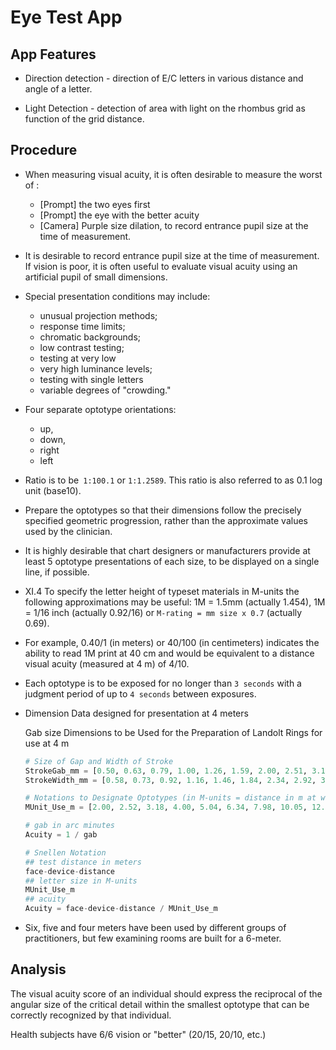 # Eye Test App

## App Features

* Direction detection - direction of E/C letters in various distance and angle of a letter.

* Light Detection - detection of area with light on the rhombus grid as function of the grid distance. 


## Procedure

* When measuring visual acuity, it is often desirable to measure the worst of :
  * [Prompt] the two eyes first 
  * [Prompt] the eye with the better acuity
  * [Camera] Purple size dilation, to record entrance pupil size at the time of measurement. 

* It is desirable to record entrance pupil size at the time of measurement. If vision is poor, it is often useful to evaluate visual acuity using an artificial pupil of small dimensions.


* Special presentation conditions may include: 
  * unusual projection methods; 
  * response time limits; 
  * chromatic backgrounds; 
  * low contrast testing; 
  * testing at very low
  * very high luminance levels;
  * testing with single letters
  * variable degrees of "crowding."

* Four separate optotype orientations: 
  * up, 
  * down, 
  * right
  * left

* Ratio is to be` 1:100.1` or `1:1.2589`. This ratio is also referred to as 0.1 log unit (base10). 

* Prepare the optotypes so that their dimensions follow the precisely specified geometric progression, rather than the approximate values used by the clinician. 

* It is highly desirable that chart designers or manufacturers provide at least 5 optotype presentations of each size, to be displayed on a single line, if possible.

* XI.4 To specify the letter height of typeset materials in M-units the following approximations may be useful: 1M = 1.5mm (actually 1.454), 1M = 1/16 inch (actually 0.92/16) or `M-rating = mm size x 0.7` (actually 0.69).

* For example, 0.40/1 (in meters) or 40/100 (in centimeters) indicates the ability to read 1M print at 40 cm and would be equivalent to a distance visual acuity (measured at 4 m) of 4/10. 

* Each optotype is to be exposed for no longer than `3 seconds` with a judgment period of up to `4 seconds` between exposures.

* Dimension Data designed for presentation at 4 meters 
  
  Gab size Dimensions to be Used for the Preparation of Landolt Rings for use at 4 m

  ```py
  # Size of Gap and Width of Stroke
  StrokeGab_mm = [0.50, 0.63, 0.79, 1.00, 1.26, 1.59, 2.00, 2.51, 3.16, 3.98, 5.01, 6.31, 7.94, 10.00]
  StrokeWidth_mm = [0.58, 0.73, 0.92, 1.16, 1.46, 1.84, 2.34, 2.92, 3.68, 4.63, 5.83, 7.34, 9.24, 11.64]

  # Notations to Designate Optotypes (in M-units = distance in m at which gap subtends 1 min of arc)
  MUnit_Use_m = [2.00, 2.52, 3.18, 4.00, 5.04, 6.34, 7.98, 10.05, 12.56, 15.92, 20.05, 25.24, 31.77, 40.00]
  
  # gab in arc minutes
  Acuity = 1 / gab

  # Snellen Notation
  ## test distance in meters
  face-device-distance
  ## letter size in M-units
  MUnit_Use_m
  ## acuity
  Acuity = face-device-distance / MUnit_Use_m
  ```

* Six, five and four meters have been used by different groups of practitioners, but few examining rooms are built for a 6-meter.


## Analysis

The visual acuity score of an individual should express the reciprocal of the angular size of the critical detail within the smallest optotype that can be correctly recognized by that individual. 

Health subjects have 6/6 vision or "better" (20/15, 20/10, etc.) 

